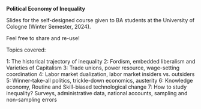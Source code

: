 **Political Economy of Inequality**

Slides for the self-designed course given to BA students at the University of Cologne (Winter Semester, 2024). 

Feel free to share and re-use!

Topics covered: 

1: The historical trajectory of inequality 
2: Fordism, embedded liberalism and Varieties of Capitalism
3: Trade unions, power resource, wage-setting coordination
4: Labor market dualization, labor market insiders vs. outsiders
5: Winner-take-all politics, trickle-down economics, austerity
6: Knowledge economy, Routine and Skill-biased technological change
7: How to study inequality? Surveys, administrative data, national accounts, sampling and non-sampling errors
